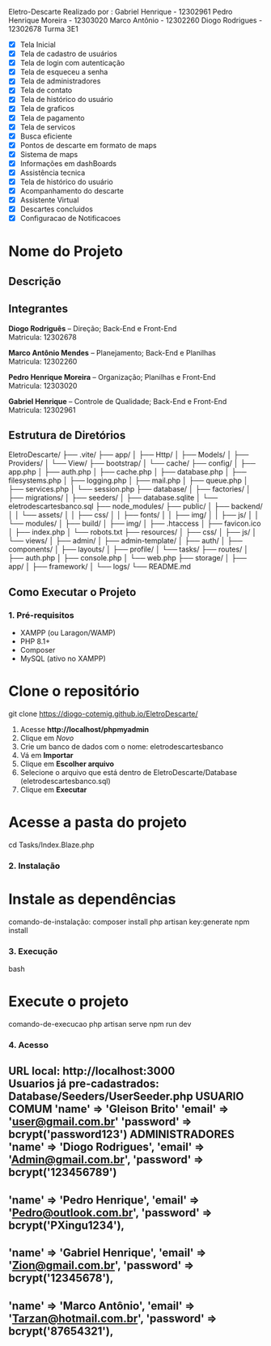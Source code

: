 Eletro-Descarte
Realizado por :
Gabriel Henrique - 12302961
Pedro Henrique Moreira - 12303020
Marco Antônio - 12302260
Diogo Rodrigues - 12302678
Turma 3E1

- [x] Tela Inicial 
- [x] Tela de cadastro de usuários
- [x] Tela de login com autenticação
- [x] Tela de esqueceu a senha
- [x] Tela de administradores
- [x] Tela de contato
- [x] Tela de histórico do usuário
- [x] Tela de graficos
- [x] Tela de pagamento
- [x] Tela de servicos
- [x] Busca eficiente
- [x] Pontos de descarte em formato de maps
- [x] Sistema de maps
- [x] Informações em dashBoards
- [x] Assistência tecnica
- [x] Tela de histórico do usuário
- [x] Acompanhamento do descarte
- [x] Assistente Virtual
- [x] Descartes concluidos
- [x] Configuracao de Notificacoes

# Nome do Projeto
<!-- Eletro-Descarte -->

## Descrição
<!-- Eletro-Descarte é uma empresa com o intuito de combater a poluição da terra devido ao descarte indevido do Lixo eletrônico, nossa empresa acolhe, separa e entrega a matéria prima de volta á empresas que vão reutilizar-las, tudo isso afim de diminuir o consumo excessivo de matéria prima em mineradoras (Ferro, Litio, cobre, ouro) e incentivar ás pessoas a cuidar do futuro da geração, jogando o lixo no local correto -->

## Integrantes
<!-- Liste todos os integrantes do grupo no formato Nome - Matrícula -->
**Diogo Rodriguês** – Direção; Back-End e Front-End  
Matricula: 12302678  

**Marco Antônio Mendes** – Planejamento; Back-End e Planilhas  
Matricula: 12302260  

**Pedro Henrique Moreira** – Organização; Planilhas e Front-End  
Matricula: 12303020  

**Gabriel Henrique** – Controle de Qualidade; Back-End e Front-End  
Matricula: 12302961 

## Estrutura de Diretórios

<!--Fim da Controller do Cliente-->

EletroDescarte/
├── .vite/
├── app/
│   ├── Http/
│   ├── Models/
│   ├── Providers/
│   └── View/
├── bootstrap/
│   └── cache/
├── config/
│   ├── app.php
│   ├── auth.php
│   ├── cache.php
│   ├── database.php
│   ├── filesystems.php
│   ├── logging.php
│   ├── mail.php
│   ├── queue.php
│   ├── services.php
│   └── session.php
├── database/
│   ├── factories/
│   ├── migrations/
│   ├── seeders/
│   ├── database.sqlite
│   └── eletrodescartesbanco.sql
├── node_modules/
├── public/
│   ├── backend/
│   │   └── assets/
│   │       ├── css/
│   │       ├── fonts/
│   │       ├── img/
│   │       ├── js/
│   │       └── modules/
│   ├── build/
│   ├── img/
│   ├── .htaccess
│   ├── favicon.ico
│   ├── index.php
│   └── robots.txt
├── resources/
│   ├── css/
│   ├── js/
│   └── views/
│       ├── admin/
│       ├── admin-template/
│       ├── auth/
│       ├── components/
│       ├── layouts/
│       ├── profile/
│       └── tasks/
├── routes/
│   ├── auth.php
│   ├── console.php
│   └── web.php
├── storage/
│   ├── app/
│   ├── framework/
│   └── logs/
└── README.md


## Como Executar o Projeto

### 1. Pré-requisitos
<!-- Liste os requisitos necessários, como linguagens, frameworks, bibliotecas, banco de dados, etc. -->
- XAMPP (ou Laragon/WAMP)
- PHP 8.1+ 
- Composer
- MySQL (ativo no XAMPP)

# Clone o repositório
git clone https://diogo-cotemig.github.io/EletroDescarte/

1. Acesse **http://localhost/phpmyadmin**
2. Clique em *Novo*
3. Crie um banco de dados com o nome: eletrodescartesbanco
4. Vá em **Importar**
5. Clique em **Escolher arquivo**
6. Selecione o arquivo que está dentro de EletroDescarte/Database (eletrodescartesbanco.sql)
7. Clique em **Executar**

# Acesse a pasta do projeto
cd Tasks/Index.Blaze.php


### 2. Instalação
# Instale as dependências
comando-de-instalação:
composer install
php artisan key:generate
npm install

### 3. Execução
<!-- Explique como rodar o projeto -->
bash
# Execute o projeto
comando-de-execucao
php artisan serve
npm run dev
### 4. Acesso

<!-- Informe como acessar a aplicação (por exemplo, URL local ou credenciais de teste) -->
URL local: http://localhost:3000  
Usuarios já pre-cadastrados: 
Database/Seeders/UserSeeder.php
USUARIO COMUM
'name' => 'Gleison Brito'
'email' => 'user@gmail.com.br'
'password' => bcrypt('password123')
ADMINISTRADORES
'name' => 'Diogo Rodrigues',
'email' => 'Admin@gmail.com.br',
'password' => bcrypt('123456789')
-----------------------
'name' => 'Pedro Henrique',
'email' => 'Pedro@outlook.com.br',
'password' => bcrypt('PXingu1234'),
----------------------
'name' => 'Gabriel Henrique',
'email' => 'Zion@gmail.com.br',
'password' => bcrypt('12345678'),
---------------------
'name' => 'Marco Antônio',
'email' => 'Tarzan@hotmail.com.br',
'password' => bcrypt('87654321'),
---
